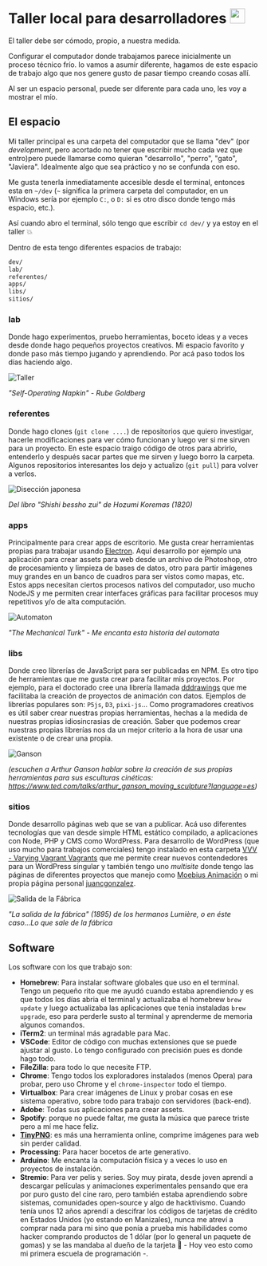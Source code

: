 # Taller local para desarrolladores <img  src="https://emojis.slackmojis.com/emojis/images/1643514599/6027/meow_wow.png?1643514599" width="30"/>

El taller debe ser cómodo, propio, a nuestra medida.

Configurar el computador donde trabajamos parece inicialmente un proceso técnico frío. lo vamos a asumir diferente, hagamos de este espacio de trabajo algo que nos genere gusto de pasar tiempo creando cosas allí.

Al ser un espacio personal, puede ser diferente para cada uno, les voy a mostrar el mío.

## El espacio

Mi taller principal es una carpeta del computador que se llama "dev" (por _development_, pero acortado no tener que escribir mucho cada vez que entro)pero puede llamarse como quieran "desarrollo", "perro", "gato", "Javiera". Idealmente algo que sea práctico y no se confunda con eso. 

Me gusta tenerla inmediatamente accesible desde el terminal, entonces esta en `~/dev` (`~` significa la primera carpeta del computador, en un Windows sería por ejemplo `C:`, o `D:` si es otro disco donde tengo más espacio, etc.).

Así cuando abro el terminal, sólo tengo que escribir `cd dev/` y ya estoy en el taller :boom:

Dentro de esta tengo diferentes espacios de trabajo:

```bash
dev/
lab/
referentes/
apps/
libs/
sitios/
```

### lab

Donde hago experimentos, pruebo herramientas, boceto ideas y a veces desde donde hago pequeños proyectos creativos. Mi espacio favorito y donde paso más tiempo jugando y aprendiendo. Por acá paso todos los días haciendo algo.

![Taller](https://cbsnews2.cbsistatic.com/hub/i/r/2014/01/24/be234dce-2373-4d42-8fa3-bb65880d6340/resize/620x465/3b596fbea169b03d4dc0721e96a09987/Art%20of%20Rube%20Goldberg_190g.jpg)

_"Self-Operating Napkin" - Rube Goldberg_

### referentes

Donde hago clones (`git clone ....`) de repositorios que quiero investigar, hacerle modificaciones para ver cómo funcionan y luego ver si me sirven para un proyecto. En este espacio traigo código de otros para abrirlo, entenderlo y después sacar partes que me sirven y luego borro la carpeta. Algunos repositorios interesantes los dejo y actualizo (`git pull`) para volver a verlos.

![Disección japonesa](https://1843magazine.static-economist.com/sites/default/files/MSTR65_Diva_00004.jpg)

_Del libro "Shishi bessho zui" de Hozumi Koremas (1820)_

### apps

Principalmente para crear apps de escritorio. Me gusta crear herramientas propias para trabajar usando [Electron](https://www.electronjs.org/). Aquí desarrollo por ejemplo una aplicación para crear assets para web desde un archivo de Photoshop, otro de procesamiento y limpieza de bases de datos, otro para partir imágenes muy grandes en un banco de cuadros para ser vistos como mapas, etc. Estos apps necesitan ciertos procesos nativos del computador, uso mucho NodeJS y me permiten crear interfaces gráficas para facilitar procesos muy repetitivos y/o de alta computación.

![Automaton](https://upload.wikimedia.org/wikipedia/commons/thumb/6/6e/Racknitz_-_The_Turk_3.jpg/1200px-Racknitz_-_The_Turk_3.jpg)

_"The Mechanical Turk" - Me encanta esta historia del automata_

### libs

Donde creo librerías de JavaScript para ser publicadas en NPM. Es otro tipo de herramientas que me gusta crear para facilitar mis proyectos. Por ejemplo, para el doctorado cree una librería llamada [dddrawings](https://www.npmjs.com/package/dddrawings) que me facilitaba la creación de proyectos de animación con datos. Ejemplos de librerías populares son: `P5js`, `D3`, `pixi-js`... Como programadores creativos es útil saber crear nuestras propias herramientas, hechas a la medida de nuestras propias idiosincrasias de creación. Saber que podemos crear nuestras propias librerías nos da un mejor criterio a la hora de usar una existente o de crear una propia.

![Ganson](https://i.ytimg.com/vi/f0UNz-ayzrE/hqdefault.jpg)

_(escuchen a Arthur Ganson hablar sobre la creación de sus propias herramientas para sus esculturas cinéticas: https://www.ted.com/talks/arthur_ganson_moving_sculpture?language=es)_

### sitios

Donde desarrollo páginas web que se van a publicar. Acá uso diferentes tecnologías que van desde simple HTML estático compilado, a aplicaciones con Node, PHP y CMS como WordPress. Para desarrollo de WordPress (que uso mucho para trabajos comerciales) tengo instalado en esta carpeta [VVV - Varying Vagrant Vagrants](https://github.com/Varying-Vagrant-Vagrants/VVV) que me permite crear nuevos contendedores para un WordPress singular y también tengo uno _multisite_ donde tengo las páginas de diferentes proyectos que manejo como [Moebius Animación](http://moebiusanimacion.com) o mi propia página personal [juancgonzalez](http://juancgonzalez.com).

![Salida de la Fábrica](https://upload.wikimedia.org/wikipedia/commons/thumb/d/d4/Sortieusinelumiere.jpg/1200px-Sortieusinelumiere.jpg)

_"La salida de la fábrica" (1895) de los hermanos Lumière, o en éste caso...Lo que sale de la fábrica_

## Software

Los software con los que trabajo son:

- **Homebrew**: Para instalar software globales que uso en el terminal. Tengo un pequeño rito que me ayudó cuando estaba aprendiendo y es que todos los días abria el terminal y actualizaba el homebrew `brew update` y luego actualizaba las aplicaciones que tenia instaladas `brew upgrade`, eso para perderle susto al terminal y aprenderme de memoria algunos comandos.
- **iTerm2**: un terminal más agradable para Mac.
- **VSCode**: Editor de código con muchas extensiones que se puede ajustar al gusto. Lo tengo configurado con precisión pues es donde hago todo.
- **FileZilla**: para todo lo que necesite FTP.
- **Chrome**: Tengo todos los exploradores instalados (menos Opera) para probar, pero uso Chrome y el `chrome-inspector` todo el tiempo.
- **Virtualbox**: Para crear imágenes de Linux y probar cosas en ese sistema operativo, sobre todo para trabajo con servidores (back-end).
- **Adobe**: Todas sus aplicaciones para crear assets.
- **Spotify**: porque no puede faltar, me gusta la música que parece triste pero a mí me hace feliz.
- [**TinyPNG**](https://tinypng.com/): es más una herramienta online, comprime imágenes para web sin perder calidad.
- **Processing**: Para hacer bocetos de arte generativo.
- **Arduino**: Me encanta la computación física y a veces lo uso en proyectos de instalación.
- **Stremio**: Para ver pelis y series. Soy muy pirata, desde joven aprendí a descargar películas y animaciones experimentales pensando que era por puro gusto del cine raro, pero también estaba aprendiendo sobre sistemas, comunidades open-source y algo de hacktivismo. Cuando tenía unos 12 años aprendí a descifrar los códigos de tarjetas de crédito en Estados Unidos (yo estando en Manizales), nunca me atreví a comprar nada para mi sino que ponía a prueba mis habilidades como hacker comprando productos de 1 dólar (por lo general un paquete de gomas) y se las mandaba al dueño de la tarjeta :ghost: - Hoy veo esto como mi primera escuela de programación -.
